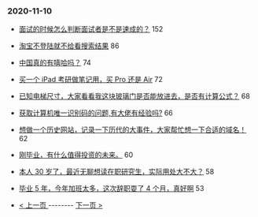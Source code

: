 ### 2020-11-10 
- [面试的时候怎么判断面试者是不是速成的？](https://www.v2ex.com/t/723369) 152
- [淘宝不登陆就不给看搜索结果](https://www.v2ex.com/t/723468) 86
- [中国真的有嘻哈吗？](https://www.v2ex.com/t/723362) 74
- [买一个 iPad 考研做笔记用，买 Pro 还是 Air](https://www.v2ex.com/t/723406) 72
- [已知电梯尺寸，大家看看我这块玻璃门是否能放进去，是否有计算公式？](https://www.v2ex.com/t/723427) 68
- [获取计算机唯一识别码的问题,有大佬有经验吗?](https://www.v2ex.com/t/723357) 66
- [想做一个历史网站，记录一下历代的大事件，大家帮忙想一下合适的域名！](https://www.v2ex.com/t/723497) 62
- [刚毕业，有什么值得投资的未来。](https://www.v2ex.com/t/723490) 60
- [本人 30 岁了，最近无聊想读在职研究生，实际用处大不大？](https://www.v2ex.com/t/723456) 58
- [毕业 5 年，今年加班太多，这次辞职耍了 4 个月，真好啊](https://www.v2ex.com/t/723553) 53 

- [ < 上一页 ](https://github.com/able8/v2ex-hot-record/blob/master/2020-11-09.md) -------- [ 下一页 > ](https://github.com/able8/v2ex-hot-record/blob/master/2020-11-11.md)